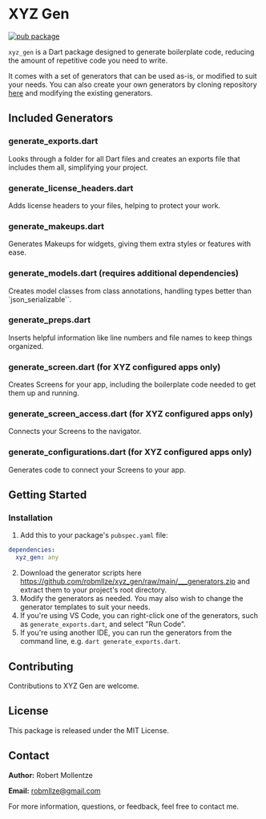 # XYZ Gen

[![pub package](https://img.shields.io/pub/v/xyz_gen.svg)](https://pub.dev/packages/xyz_gen)

`xyz_gen` is a Dart package designed to generate boilerplate code, reducing the amount of repetitive code you need to write.

It comes with a set of generators that can be used as-is, or modified to suit your needs. You can also create your own generators by cloning repository [here](https://github.com/robmllze/xyz_gen) and modifying the existing generators.

## Included Generators

### generate_exports.dart
Looks through a folder for all Dart files and creates an exports file that includes them all, simplifying your project.

### generate_license_headers.dart
Adds license headers to your files, helping to protect your work.

### generate_makeups.dart
Generates Makeups for widgets, giving them extra styles or features with ease.

### generate_models.dart (requires additional dependencies)
Creates model classes from class annotations, handling types better than `json_serializable``.

### generate_preps.dart
Inserts helpful information like line numbers and file names to keep things organized.

### generate_screen.dart (for XYZ configured apps only)
Creates Screens for your app, including the boilerplate code needed to get them up and running.

### generate_screen_access.dart (for XYZ configured apps only)
Connects your Screens to the navigator.

### generate_configurations.dart (for XYZ configured apps only)
Generates code to connect your Screens to your app.

## Getting Started

### Installation

1. Add this to your package's `pubspec.yaml` file:

```yaml
dependencies:
  xyz_gen: any
```

2. Download the generator scripts here https://github.com/robmllze/xyz_gen/raw/main/___generators.zip and extract them to your project's root directory.
3. Modify the generators as needed. You may also wish to change the generator templates to suit your needs.
4. If you're using VS Code, you can right-click one of the generators, such as `generate_exports.dart`, and select "Run Code".
5. If you're using another IDE, you can run the generators from the command line, e.g. `dart generate_exports.dart`.

## Contributing

Contributions to XYZ Gen are welcome.

## License

This package is released under the MIT License.

## Contact

**Author:** Robert Mollentze

**Email:** robmllze@gmail.com

For more information, questions, or feedback, feel free to contact me.